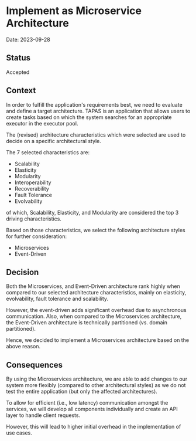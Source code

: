 # Implement as Microservice Architecture

Date: 2023-09-28

## Status

Accepted

## Context

In order to fulfill the application's requirements best, we need to evaluate and define a target architecture. TAPAS is an application that allows users to create tasks based on which the system searches for an appropriate executor in the executor pool. 

The (revised) architecture characteristics which were selected are used to decide on a specific architectural style. 


The 7 selected characteristics are: 
* Scalability
* Elasticity
* Modularity
* Interoperability
* Recoverability
* Fault Tolerance
* Evolvability

of which, Scalability, Elasticity, and Modularity are considered the top 3 driving characteristics. 

Based on those characteristics, we select the following architecture styles for further consideration: 
* Microservices
* Event-Driven

## Decision

Both the Microservices, and Event-Driven architecture rank highly when compared to our selected architecture characteristics, mainly on elasticity, evolvability, fault tolerance and scalability.

However, the event-driven adds significant overhead due to asynchronous communication. Also, when compared to the Microservices architecture, the Event-Driven architecture is technically partitioned (vs. domain partitioned). 

Hence, we decided to implement a Microservices architecture based on the above reason.

## Consequences

By using the Microservices architecture, we are able to add changes to our system more flexibly (compared to other architectural styles) as we do not test the entire application (but only the affected architectures). 

To allow for efficient (i.e., low latency) communication amongst the services, we will develop all components individually and create an API layer to handle client requests. 

However, this will lead to higher initial overhead in the implementation of use cases. 
